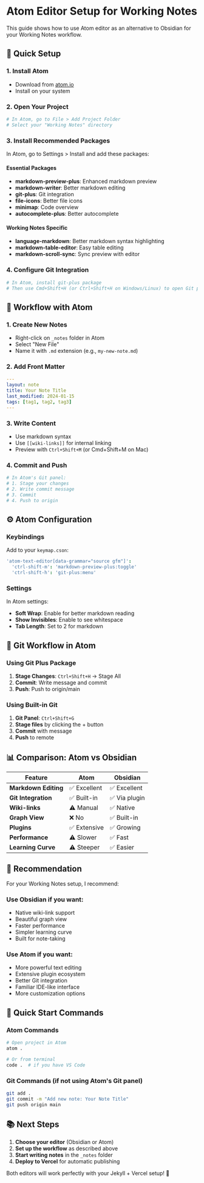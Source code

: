 # Atom Editor Setup for Working Notes

This guide shows how to use Atom editor as an alternative to Obsidian for your Working Notes workflow.

## 🚀 Quick Setup

### 1. Install Atom
- Download from [atom.io](https://atom.io)
- Install on your system

### 2. Open Your Project
```bash
# In Atom, go to File > Add Project Folder
# Select your "Working Notes" directory
```

### 3. Install Recommended Packages
In Atom, go to Settings > Install and add these packages:

#### Essential Packages
- **markdown-preview-plus**: Enhanced markdown preview
- **markdown-writer**: Better markdown editing
- **git-plus**: Git integration
- **file-icons**: Better file icons
- **minimap**: Code overview
- **autocomplete-plus**: Better autocomplete

#### Working Notes Specific
- **language-markdown**: Better markdown syntax highlighting
- **markdown-table-editor**: Easy table editing
- **markdown-scroll-sync**: Sync preview with editor

### 4. Configure Git Integration
```bash
# In Atom, install git-plus package
# Then use Cmd+Shift+H (or Ctrl+Shift+H on Windows/Linux) to open Git panel
```

## 📝 Workflow with Atom

### 1. Create New Notes
- Right-click on `_notes` folder in Atom
- Select "New File"
- Name it with `.md` extension (e.g., `my-new-note.md`)

### 2. Add Front Matter
```yaml
---
layout: note
title: Your Note Title
last_modified: 2024-01-15
tags: [tag1, tag2, tag3]
---
```

### 3. Write Content
- Use markdown syntax
- Use `[[wiki-links]]` for internal linking
- Preview with `Ctrl+Shift+M` (or Cmd+Shift+M on Mac)

### 4. Commit and Push
```bash
# In Atom's Git panel:
# 1. Stage your changes
# 2. Write commit message
# 3. Commit
# 4. Push to origin
```

## ⚙️ Atom Configuration

### Keybindings
Add to your `keymap.cson`:
```cson
'atom-text-editor[data-grammar="source gfm"]':
  'ctrl-shift-m': 'markdown-preview-plus:toggle'
  'ctrl-shift-h': 'git-plus:menu'
```

### Settings
In Atom settings:
- **Soft Wrap**: Enable for better markdown reading
- **Show Invisibles**: Enable to see whitespace
- **Tab Length**: Set to 2 for markdown

## 🔄 Git Workflow in Atom

### Using Git Plus Package
1. **Stage Changes**: `Ctrl+Shift+H` → Stage All
2. **Commit**: Write message and commit
3. **Push**: Push to origin/main

### Using Built-in Git
1. **Git Panel**: `Ctrl+Shift+G`
2. **Stage files** by clicking the + button
3. **Commit** with message
4. **Push** to remote

## 📊 Comparison: Atom vs Obsidian

| Feature | Atom | Obsidian |
|---------|------|----------|
| **Markdown Editing** | ✅ Excellent | ✅ Excellent |
| **Git Integration** | ✅ Built-in | ✅ Via plugin |
| **Wiki-links** | ⚠️ Manual | ✅ Native |
| **Graph View** | ❌ No | ✅ Built-in |
| **Plugins** | ✅ Extensive | ✅ Growing |
| **Performance** | ⚠️ Slower | ✅ Fast |
| **Learning Curve** | ⚠️ Steeper | ✅ Easier |

## 🎯 Recommendation

For your Working Notes setup, I recommend:

### Use **Obsidian** if you want:
- Native wiki-link support
- Beautiful graph view
- Faster performance
- Simpler learning curve
- Built for note-taking

### Use **Atom** if you want:
- More powerful text editing
- Extensive plugin ecosystem
- Better Git integration
- Familiar IDE-like interface
- More customization options

## 🚀 Quick Start Commands

### Atom Commands
```bash
# Open project in Atom
atom .

# Or from terminal
code .  # if you have VS Code
```

### Git Commands (if not using Atom's Git panel)
```bash
git add .
git commit -m "Add new note: Your Note Title"
git push origin main
```

## 📚 Next Steps

1. **Choose your editor** (Obsidian or Atom)
2. **Set up the workflow** as described above
3. **Start writing notes** in the `_notes` folder
4. **Deploy to Vercel** for automatic publishing

Both editors will work perfectly with your Jekyll + Vercel setup! 🌱 